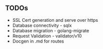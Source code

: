 ## TODOs

-   SSL Cert generation and serve over https
-   Database connectivity - sqlx
-   Database migration - golang-migrate
-   Request Validation - validator/v10
-   Docgen in .md for routes
